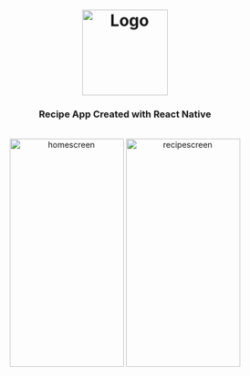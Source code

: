 <h1 align="center">
  <img width="150px" src="https://github.com/user-attachments/assets/33c18f55-fbcc-4b46-bcc6-28a4d5cb5730" alt="Logo" />
</h1>

<h3 align="center">
   Recipe App Created with React Native</a>
</h3>

<div style="display: inline_block" align="center"><br>
  <img width="200px" height="400px"" style="object-fit: contain" src="https://github.com/user-attachments/assets/8d3905ab-8516-49dd-a096-91101ab21ca9" alt="homescreen"/>
  <img width="200px" height="400px" style="object-fit: contain" src="https://github.com/user-attachments/assets/23ed22e9-2002-462f-aee7-af0272c502b3" alt="recipescreen"/>
</div>
